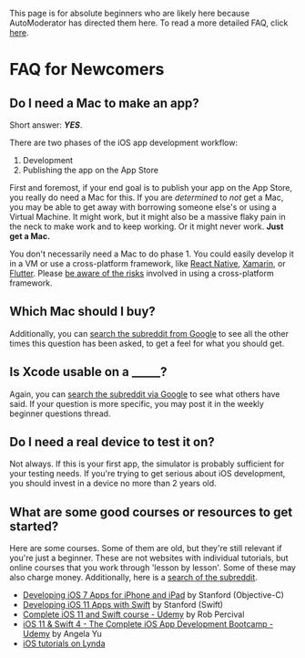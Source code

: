 This page is for absolute beginners who are likely here because AutoModerator has directed them here. To read a more detailed FAQ, click [here](https://www.reddit.com/r/iOSProgramming/wiki/faq).

# FAQ for Newcomers

## Do I need a Mac to make an app?

Short answer: ***YES***.

There are two phases of the iOS app development workflow:
1. Development
2. Publishing the app on the App Store

First and foremost, if your end goal is to publish your app on the App Store, you really do need a Mac for this. If you are *determined* to *not* get a Mac, you may be able to get away with borrowing someone else's or using a Virtual Machine. It might work, but it might also be a massive flaky pain in the neck to make work and to keep working. Or it might never work. **Just get a Mac.**

You don't necessarily need a Mac to do phase 1. You could easily develop it in a VM or use a cross-platform framework, like [React Native](https://facebook.github.io/react-native/), [Xamarin](https://visualstudio.microsoft.com/xamarin/), or [Flutter](https://flutter.dev/). Please [be aware of the risks](https://www.reddit.com/r/iOSProgramming/wiki/faq/crossplatform) involved in using a cross-platform framework.

## Which Mac should I buy?

Additionally, you can [search the subreddit from Google](https://www.google.com/search?q=site%3Areddit.com%2Fr%2FiOSProgramming+which+mac&rlz=1C5CHFA_enUS726US726&oq=site%3Areddit.com%2Fr%2FiOSProgramming+which+mac&aqs=chrome..69i57j69i58.21749j0j7&sourceid=chrome&ie=UTF-8) to see all the other times this question has been asked, to get a feel for what you should get.

## Is Xcode usable on a _____?

Again, you can [search the subreddit via Google](https://www.google.com/search?newwindow=1&q=site:reddit.com/r/iOSProgramming+%22macbook%22+OR+%22macbook+air%22+OR+%22mac+mini%22&cad=h) to see what others have said. If your question is more specific, you may post it in the weekly beginner questions thread.

## Do I need a real device to test it on?

Not always. If this is your first app, the simulator is probably sufficient for your testing needs. If you're trying to get serious about iOS development, you should invest in a device no more than 2 years old.

##  What are some good courses or resources to get started?

Here are some courses. Some of them are old, but they're still relevant if you're just a beginner. These are not websites with individual tutorials, but online courses that you work through 'lesson by lesson'. Some of these may also charge money. Additionally, here is a [search of the subreddit](https://www.google.com/search?newwindow=1&q=site:reddit.com/r/iOSProgramming+beginner+tutorials+OR+%22resources%22&cad=h).

- [Developing iOS 7 Apps for iPhone and iPad](https://itunes.apple.com/us/course/developing-ios-7-apps-for/id733644550) by Stanford (Objective-C)
- [Developing iOS 11 Apps with Swift](https://itunes.apple.com/us/course/developing-ios-11-apps-with-swift/id1309275316) by Stanford (Swift)
- [Complete iOS 11 and Swift course - Udemy](https://www.udemy.com/complete-ios-11-developer-course/) by Rob Percival
- [iOS 11 & Swift 4 - The Complete iOS App Development Bootcamp - Udemy](https://www.udemy.com/ios-11-app-development-bootcamp/) by Angela Yu
- [iOS tutorials on Lynda](http://www.lynda.com/iOS-training-tutorials/413-0.html)
